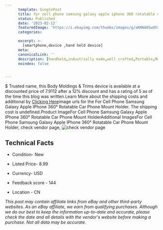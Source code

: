 ```yaml
---
      template: SinglePost
      title: for cell phone samsung galaxy apple iphone 360 rotatable car phone mount holder
      status: Published
      date: '2023-02-12'
      featuredImage: 'https://i.ebayimg.com/thumbs/images/g/aKMAAOSwdVxiQc2E/s-l225.jpg'
      categories: 

      excerpt: >-
        [smartphone,device ,hand held device]
      meta:
      canonicalLink: ''
      description: [handheld,industrially made,well crafted,Portable,Mobile,Compact,Convenient,Lightweight,Maneuverable,Man-portable,Miniature,Carriable,Hand-held,Light,Holdable,Transportable,Mobile device,Pocket-sized,On-the-go,Wireless,Cordless,Compact size,Convenient size, smartphone,device ,hand held device]
      noindex: false

        
---
```

$
    Trusted name, this Body Moldings & Trims device is available at a discounted price of 7.9112 after a 12% discount and has a rating of 5 as of the time this blog was written.Learn More about the shipping costs and additional by [Clicking Here](https://www.ebay.com/itm/394007185469?fits=Make%3AMercury&hash=item5bbca8883d%3Ag%3AaKMAAOSwdVxiQc2E&mkevt=1&mkcid=1&mkrid=711-53200-19255-0&campid=%253CePNCampaignId%253E&customid=%253CreferenceId%253E&toolid=10049)image urls for the For Cell Phone Samsung Galaxy Apple IPhone 360° Rotatable Car Phone Mount Holder. The shipping cost is undefined.Product ImageFor Cell Phone Samsung Galaxy Apple IPhone 360° Rotatable Car Phone Mount HolderAdditional ImagesFor Cell Phone Samsung Galaxy Apple IPhone 360° Rotatable Car Phone Mount Holder, check vendor page, ![check vendor page](https://origin-galleryplus.ebayimg.com/ws/web/394007185469_2_0_1/225x225.jpg,https://origin-galleryplus.ebayimg.com/ws/web/394007185469_3_0_1/225x225.jpg,https://origin-galleryplus.ebayimg.com/ws/web/394007185469_4_0_1/225x225.jpg,https://origin-galleryplus.ebayimg.com/ws/web/394007185469_5_0_1/225x225.jpg,https://origin-galleryplus.ebayimg.com/ws/web/394007185469_6_0_1/225x225.jpg,https://origin-galleryplus.ebayimg.com/ws/web/394007185469_7_0_1/225x225.jpg,https://origin-galleryplus.ebayimg.com/ws/web/394007185469_8_0_1/225x225.jpg,https://origin-galleryplus.ebayimg.com/ws/web/394007185469_9_0_1/225x225.jpg,https://origin-galleryplus.ebayimg.com/ws/web/394007185469_10_0_1/225x225.jpg,https://origin-galleryplus.ebayimg.com/ws/web/394007185469_11_0_1/225x225.jpg,https://origin-galleryplus.ebayimg.com/ws/web/394007185469_12_0_1/225x225.jpg)
    
    

 ## Technical Facts 



     
      

 - Condition- New 


      

 - Listed Price- 8.99 


      

 - Currency- USD 


      

 - Feedback score - 144 


      

 - Location - CN 


      
      

 *_This post may contain affiliate links from eBay and other third-party websites. As an eBay affiliate, we earn from qualifying purchases. Although we do our best to keep the information up-to-date and accurate, please check the date and all details with the vendor's website before making a purchase. Not all data may be accurate._*



    
    
    
    
    